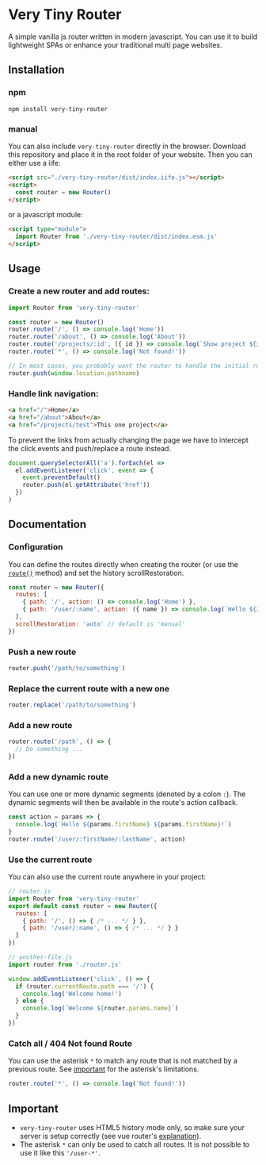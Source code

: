 # Very Tiny Router

A simple vanilla js router written in modern javascript. You can use it to build
lightweight SPAs or enhance your traditional multi page websites.

## Installation

### npm

`npm install very-tiny-router`

### manual

You can also include `very-tiny-router` directly in the browser. Download this
repository and place it in the root folder of your website. Then you can either
use a iife:

```html
<script src="./very-tiny-router/dist/index.iife.js"></script>
<script>
  const router = new Router()
</script>
```

or a javascript module:

```html
<script type="module">
  import Router from './very-tiny-router/dist/index.esm.js'
</script>
```

## Usage

### Create a new router and add routes:

```js
import Router from 'very-tiny-router'

const router = new Router()
router.route('/', () => console.log('Home'))
router.route('/about', () => console.log('About'))
router.route('/projects/:id', ({ id }) => console.log(`Show project ${id}`))
router.route('*', () => console.log('Not found!'))

// In most cases, you probably want the router to handle the initial route.
router.push(window.location.pathname)
```

### Handle link navigation:

```html
<a href="/">Home</a>
<a href="/about">About</a>
<a href="/projects/test">This one project</a>
```

To prevent the links from actually changing the page we have to intercept the
click events and push/replace a route instead.

```js
document.querySelectorAll('a').forEach(el =>
  el.addEventListener('click', event => {
    event.preventDefault()
    router.push(el.getAttribute('href'))
  })
)
```

## Documentation

### Configuration

You can define the routes directly when creating the router (or use the
[`route()`](#add-a-new-route) method) and set the history scrollRestoration.

```js
const router = new Router({
  routes: [
    { path: '/', action: () => console.log('Home') },
    { path: '/user/:name', action: ({ name }) => console.log(`Hello ${id}!`) }
  ],
  scrollRestoration: 'auto' // default is 'manual'
})
```

### Push a new route

```js
router.push('/path/to/something')
```

### Replace the current route with a new one

```js
router.replace('/path/to/something')
```

### Add a new route

```js
router.route('/path', () => {
  // Do something ...
})
```

### Add a new dynamic route

You can use one or more dynamic segments (denoted by a colon `:`). The dynamic
segments will then be available in the route's action callback.

```js
const action = params => {
  console.log(`Hello ${params.firstName} ${params.firstName}!`)
}
router.route('/user/:firstName/:lastName', action)
```

### Use the current route

You can also use the current route anywhere in your project:

```js
// router.js
import Router from 'very-tiny-router'
export default const router = new Router({
  routes: [
    { path: '/', () => { /* ... */ } },
    { path: '/user/:name', () => { /* ... */ } }
  ]
})
```

```js
// another-file.js
import router from './router.js'

window.addEventListener('click', () => {
  if (router.currentRoute.path === '/') {
    console.log('Welcome home!')
  } else {
    console.log(`Welcome ${router.params.name}`)
  }
})
```

### Catch all / 404 Not found Route

You can use the asterisk `*` to match any route that is not matched by a
previous route. See [important](#important) for the asterisk's limitations.

```js
router.route('*', () => console.log('Not found!'))
```

## Important

- `very-tiny-router` uses HTML5 history mode only, so make sure your server is
  setup correctly (see vue router's [explanation](https://router.vuejs.org/guide/essentials/history-mode.html#example-server-configurations)).
- The asterisk `*` can only be used to catch all routes. It is not possible to
  use it like this `'/user-*'`.
